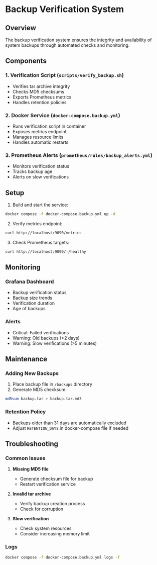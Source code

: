 # Backup Verification System

## Overview
The backup verification system ensures the integrity and availability of system backups through automated checks and monitoring.

## Components

### 1. Verification Script (`scripts/verify_backup.sh`)
- Verifies tar archive integrity
- Checks MD5 checksums
- Exports Prometheus metrics
- Handles retention policies

### 2. Docker Service (`docker-compose.backup.yml`)
- Runs verification script in container
- Exposes metrics endpoint
- Manages resource limits
- Handles automatic restarts

### 3. Prometheus Alerts (`prometheus/rules/backup_alerts.yml`)
- Monitors verification status
- Tracks backup age
- Alerts on slow verifications

## Setup

1. Build and start the service:
```bash
docker compose -f docker-compose.backup.yml up -d
```

2. Verify metrics endpoint:
```bash
curl http://localhost:9090/metrics
```

3. Check Prometheus targets:
```bash
curl http://localhost:9090/-/healthy
```

## Monitoring

### Grafana Dashboard
- Backup verification status
- Backup size trends
- Verification duration
- Age of backups

### Alerts
- Critical: Failed verifications
- Warning: Old backups (>2 days)
- Warning: Slow verifications (>5 minutes)

## Maintenance

### Adding New Backups
1. Place backup file in `/backups` directory
2. Generate MD5 checksum:
```bash
md5sum backup.tar > backup.tar.md5
```

### Retention Policy
- Backups older than 31 days are automatically excluded
- Adjust `RETENTION_DAYS` in docker-compose file if needed

## Troubleshooting

### Common Issues
1. **Missing MD5 file**
   - Generate checksum file for backup
   - Restart verification service

2. **Invalid tar archive**
   - Verify backup creation process
   - Check for corruption

3. **Slow verification**
   - Check system resources
   - Consider increasing memory limit

### Logs
```bash
docker compose -f docker-compose.backup.yml logs -f
``` 